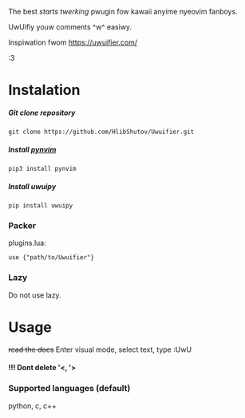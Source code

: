 The best *starts twerking* pwugin fow kawaii anyime nyeovim fanboys.

UwUifiy youw comments ^w^ easiwy.

Inspiwation fwom https://uwuifier.com/

:3

# Instalation
##### Git clone repository
```
git clone https://github.com/HlibShutov/Uwuifier.git
```
##### Install [pynvim](https://github.com/neovim/pynvim) 
```
pip3 install pynvim
```
##### Install uwuipy
```
pip install uwuipy
```

### Packer
plugins.lua:
```
use {"path/to/Uwuifier"}
```

### Lazy
Do not use lazy.

# Usage
~~read the docs~~
Enter visual mode, select text, type :UwU
#### !!! Dont delete '<, '>

### Supported languages (default)
python, c, c++

